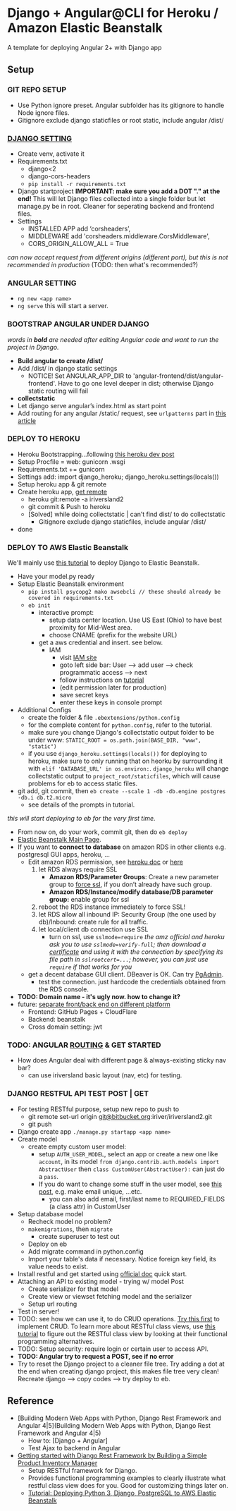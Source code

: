 # Django + Angular@CLI for Heroku / Amazon Elastic Beanstalk

A template for deploying Angular 2+ with Django app

## Setup

### GIT REPO SETUP
- Use Python ignore preset. Angular subfolder has its gitignore to handle Node ignore files.
- Gitignore exclude django staticfiles or root static, include angular /dist/

### [DJANGO SETTING](https://www.techiediaries.com/django-angular-cli/)
- Create venv, activate it
- Requirements.txt
  - django<2
  - django-cors-headers
  - `pip install -r requirements.txt`
- Django startproject **IMPORTANT: make sure you add a DOT "." at the end!** This will let Django files collected into a single folder but let manage.py be in root. Cleaner for seperating backend and frontend files.
- Settings
  - INSTALLED APP add ‘corsheaders’,
  - MIDDLEWARE add 'corsheaders.middleware.CorsMiddleware',
  - CORS_ORIGIN_ALLOW_ALL = True 

*can now accept request from different origins (different port), but this is not recommended in production* (TODO: then what's recommended?)

### ANGULAR SETTING
- `ng new <app name>`
- `ng serve` this will start a server.

### BOOTSTRAP ANGULAR UNDER DJANGO

*words in **bold** are needed after editing Angular code and want to run the project in Django.*

- **Build angular to create /dist/**
- Add /dist/ in django static settings
  - NOTICE! Set ANGULAR_APP_DIR to  'angular-frontend/dist/angular-frontend'. Have to go one level deeper in dist; otherwise Django static routing will fail
- **collectstatic**
- Let django serve angular’s index.html as start point
- Add routing for any angular /static/ request, see `urlpatterns` part in [this article](https://www.techiediaries.com/django-angular-cli/)

### DEPLOY TO HEROKU
- Heroku Bootstrapping...following [this heroku dev post](https://devcenter.heroku.com/articles/django-app-configuration#migrating-an-existing-django-project)
- Setup Procfile = web: gunicorn <django project name>.wsgi
- Requirements.txt += gunicorn
- Settings add: import django_heroku; django_heroku.settings(locals())
- Setup heroku app & git remote
- Create heroku app, [get remote](https://git.heroku.com/iriversland2.git)
  - heroku git:remote -a iriversland2
  - git commit & Push to heroku
  - [Solved] while doing collectstatic | can’t find dist/ to do collectstatic
    - Gitignore exclude django staticfiles, include angular /dist/
- done

### DEPLOY TO AWS Elastic Beanstalk

We'll mainly use [this tutorial](http://www.1strategy.com/blog/2017/05/23/tutorial-django-elastic-beanstalk/) to deploy Django to Elastic Beanstalk.

- Have your model.py ready
- Setup Elastic Beanstalk environment
  - `pip install psycopg2 mako awsebcli // these should already be covered in requirements.txt`
  - `eb init`
    - interactive prompt: 
      - setup data center location. Use US East (Ohio) to have best proximity for Mid-West area. 
      - choose CNAME (prefix for the website URL)
    - get a aws credential and insert. see below.
      - IAM
        - visit [IAM site](https://console.aws.amazon.com/iam/home)
        - goto left side bar: User --> add user --> check programmatic access --> next
        - follow instructions on [tutorial](http://www.1strategy.com/blog/2017/05/23/tutorial-django-elastic-beanstalk/)
        - (edit permission later for production)
        - save secret keys
        - enter these keys in console prompt
- Additional Configs
  - create the folder & file `.ebextensions/python.config`
  - for the complete content for `python.config`, refer to the tutorial.
  - make sure you change Django's collectstatic output folder to be under www: `STATIC_ROOT = os.path.join(BASE_DIR, "www", "static")`
  - if you use `django_heroku.settings(locals())` for deploying to heroku, make sure to only running that on heorku by surrounding it with `elif 'DATABASE_URL' in os.environ:`. `django_heroku` will change collectstatic output to `project_root/staticfiles`, which will cause problems for eb to access static files.
- git add, git commit, then `eb create --scale 1 -db -db.engine postgres -db.i db.t2.micro`
  - see details of the prompts in tutorial.
  
*this will start deploying to eb for the very first time.*

- From now on, do your work, commit git, then do `eb deploy`
- [Elastic Beanstalk Main Page](https://console.aws.amazon.com/elasticbeanstalk/home).
- If you want to **connect to database** on amazon RDS in other clients e.g. postgresql GUI apps, heroku, ...
  - Edit amazon RDS permission, see [heroku doc](https://devcenter.heroku.com/articles/amazon-rds) or [here](https://stackoverflow.com/questions/47661151/connecting-to-rds-postgres-from-heroku)
    1. let RDS always require SSL
       - **Amazon RDS/Parameter Groups**: Create a new parameter group to [force ssl](https://docs.aws.amazon.com/AmazonRDS/latest/UserGuide/CHAP_PostgreSQL.html#PostgreSQL.Concepts.General.SSL), if you don’t already have such group.
       - **Amazon RDS/Instance/modify database/DB parameter group:** enable group for ssl
    2. reboot the RDS instance immediately to force SSL!
    3. let RDS allow all inbound IP: Security Group (the one used by db)/Inbound: create rule for all traffic.
    4. let local/client db connection use SSL
       - turn on ssl, use `sslmode=require` *the amz official and heroku ask you to use `sslmode=verify-full`; then download a [certificate](https://docs.aws.amazon.com/AmazonRDS/latest/UserGuide/CHAP_PostgreSQL.html#PostgreSQL.Concepts.General.SSL) and using it with the connection by specifying its file path in `sslrootcert=...`; however, you can just use `require` if that works for you*
  - get a decent database GUI client. DBeaver is OK. Can try [PgAdmin](https://www.pgadmin.org/).
    - test the connection. just hardcode the credentials obtained from the RDS console.
- **TODO: Domain name - it's ugly now. how to change it?**
- future: [separate front/back end on different platform](https://stackoverflow.com/questions/41247687/how-to-deploy-separated-frontend-and-backend)
  - Frontend: GitHub Pages + CloudFlare
  - Backend: beanstalk
  - Cross domain setting: jwt

### TODO: ANGULAR [ROUTING](https://angular.io/tutorial/toh-pt4) & GET STARTED

- How does Angular deal with different page & always-existing sticky nav bar?
  - can use iriversland basic layout (nav, etc) for testing.
  
### DJANGO RESTFUL API TEST POST | GET

- For testing RESTful purpose, setup new repo to push to
  - git remote set-url origin git@bitbucket.org:iriver/iriversland2.git
  - git push 
- Django create app `./manage.py startapp <app name>`
- Create model
  - create empty custom user model: 
    - setup `AUTH_USER_MODEL`, select an app or create a new one like `account`, in its model `from django.contrib.auth.models import AbstractUser` then `class CustomUser(AbstractUser):` can just do a `pass`.
    - If you do want to change some stuff in the user model, see [this post](https://stackoverflow.com/questions/45722025/forcing-unique-email-address-during-registration-with-django), e.g. make email unique, ...etc.
      - you can also add email, first/last name to REQUIRED_FIELDS (a class attr) in CustomUser
- Setup database model
  - Recheck model no problem?
  - `makemigrations`, then `migrate`
    - create superuser to test out
  - Deploy on eb
  - Add migrate command in python.config
  - Import your table's data if necessary. Notice foreign key field, its value needs to exist.
- Install restful and get started using [official doc](http://www.django-rest-framework.org/tutorial/quickstart/) quick start.
- Attaching an API to existing model - trying w/ model Post
  - Create serializer for that model
  - Create view or viewset fetching model and the serializer
  - Setup url routing
- Test in server!
- TODO: see how we can use it, to do CRUD operations. [Try this first](https://wsvincent.com/django-rest-framework-tutorial/) to implement CRUD. To learn more about RESTful class views, use [this tutorial](https://www.techiediaries.com/tutorial-django-rest-framework-building-products-manager-api/) to figure out the RESTful class view by looking at their functional programming alternatives. 
- TODO: Setup security: require login or certain user to access API.
- **TODO: Angular try to request a POST, see if no error**
- Try to reset the Django project to a cleaner file tree. Try adding a dot at the end when creating django project, this makes file tree very clean! Recreate django --> copy codes --> try deploy to eb.

## Reference

- [Building Modern Web Apps with Python, Django Rest Framework and Angular 4|5](Building Modern Web Apps with Python, Django Rest Framework and Angular 4|5) 
  - How to: [Django + Angular]
  - Test Ajax to backend in Angular
- [Getting started with Django Rest Framework by Building a Simple Product Inventory Manager](https://www.techiediaries.com/tutorial-django-rest-framework-building-products-manager-api/)
  - Setup RESTful framework for Django.
  - Provides functional programming examples to clearly illustrate what restful class view does for you. Good for customizing things later on.
  - [Tutorial: Deploying Python 3, Django, PostgreSQL to AWS Elastic Beanstalk](http://www.1strategy.com/blog/2017/05/23/tutorial-django-elastic-beanstalk/)
